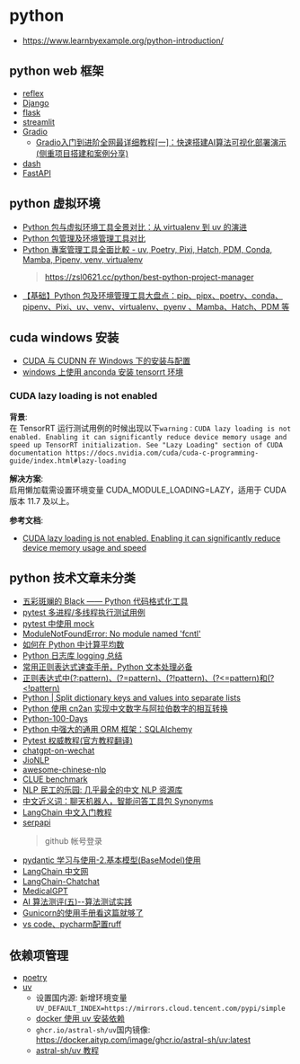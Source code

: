 # python

- https://www.learnbyexample.org/python-introduction/

## python web 框架

- [reflex](https://reflex.dev/)
- [Django](https://docs.djangoproject.com/zh-hans/5.2/)
- [flask](https://flask.org.cn/en/stable/)
- [streamlit](https://streamlit.io/)
- [Gradio](https://gradio.org.cn/guides/quickstart)
  - [Gradio入门到进阶全网最详细教程[一]：快速搭建AI算法可视化部署演示(侧重项目搭建和案例分享)](https://zhuanlan.zhihu.com/p/624712372)
- [dash](https://plotly.com/dash/)
- [FastAPI](https://fastapi.org.cn/tutorial/first-steps/)

## python 虚拟环境

- [Python 包与虚拟环境工具全景对比：从 virtualenv 到 uv 的演进](https://jishuzhan.net/article/1954852619268173826)
- [Python 包管理及环境管理工具对比](https://www.cnblogs.com/dokibook/p/19049003)
- [Python 專案管理工具全面比較 - uv, Poetry, Pixi, Hatch, PDM, Conda, Mamba, Pipenv, venv, virtualenv](https://dev.to/zhenshuo2021/best-python-project-manager-288p)
  > https://zsl0621.cc/python/best-python-project-manager
- [【基础】Python 包及环境管理工具大盘点：pip、pipx、poetry、conda、pipenv、Pixi、uv、venv、virtualenv、pyenv 、Mamba、Hatch、PDM 等](https://blog.csdn.net/2501_90561511/article/details/147732638)

## cuda windows 安装

- [CUDA 与 CUDNN 在 Windows 下的安装与配置](https://blog.csdn.net/YYDS_WV/article/details/137825313)
- [windows 上使用 anconda 安装 tensorrt 环境](https://zhuanlan.zhihu.com/p/680098295)

### CUDA lazy loading is not enabled

**背景**:  
在 TensorRT 运行测试用例的时候出现以下`warning：CUDA lazy loading is not enabled. Enabling it can significantly reduce device memory usage and speed up TensorRT initialization. See "Lazy Loading" section of CUDA documentation https://docs.nvidia.com/cuda/cuda-c-programming-guide/index.html#lazy-loading`

**解决方案**:  
启用懒加载需设置环境变量 CUDA_MODULE_LOADING=LAZY，适用于 CUDA 版本 11.7 及以上。

**参考文档**:

- [CUDA lazy loading is not enabled. Enabling it can significantly reduce device memory usage and speed](https://blog.csdn.net/s1_0_2_4/article/details/135026761)

## python 技术文章未分类

- [五彩斑斓的 Black —— Python 代码格式化工具](https://muzing.top/posts/a29e4743/)
- [pytest 多进程/多线程执行测试用例](https://www.cnblogs.com/micheryu/p/16441492.html)
- [pytest 中使用 mock](https://note.qidong.name/2018/02/pytest-mock/)
- [ModuleNotFoundError: No module named 'fcntl'](https://blog.51cto.com/mouday/5805526)
- [如何在 Python 中计算平均数](https://juejin.cn/post/7114916117956526088)
- [Python 日志库 logging 总结](https://blog.51cto.com/u_15293910/3061800)
- [常用正则表达式速查手册，Python 文本处理必备](https://juejin.cn/post/7033584212821147679)
- [正则表达式中(?\:pattern)、(?=pattern)、(?!pattern)、(?<=pattern)和(?\<!pattern) ](https://www.cnblogs.com/dogecheng/p/11466687.html)
- [Python | Split dictionary keys and values into separate lists](https://www.geeksforgeeks.org/python-split-dictionary-keys-and-values-into-separate-lists/?ref=ml_lbp)
- [Python 使用 cn2an 实现中文数字与阿拉伯数字的相互转换](https://www.jb51.net/article/206606.htm)
- [Python-100-Days](https://github.com/jackfrued/Python-100-Days/blob/master/Day91-100/96.%E8%BD%AF%E4%BB%B6%E6%B5%8B%E8%AF%95%E5%92%8C%E8%87%AA%E5%8A%A8%E5%8C%96%E6%B5%8B%E8%AF%95.md)
- [Python 中强大的通用 ORM 框架：SQLAlchemy](https://zhuanlan.zhihu.com/p/444930067)
- [Pytest 权威教程(官方教程翻译)](https://www.cnblogs.com/superhin/p/11677240.html)
- [chatgpt-on-wechat](https://github.com/zhayujie/chatgpt-on-wechat)
- [JioNLP](https://github.com/dongrixinyu/JioNLP)
- [awesome-chinese-nlp](https://github.com/crownpku/Awesome-Chinese-NLP)
- [CLUE benchmark](https://github.com/CLUEbenchmark/CLUE)
- [NLP 民工的乐园: 几乎最全的中文 NLP 资源库](https://github.com/fighting41love/funNLP)
- [中文近义词：聊天机器人，智能问答工具包 Synonyms](https://github.com/chatopera/Synonyms)
- [LangChain 中文入门教程](https://github.com/liaokongVFX/LangChain-Chinese-Getting-Started-Guide)
- [serpapi](https://serpapi.com/manage-api-key)
  > github 帐号登录
- [pydantic 学习与使用-2.基本模型(BaseModel)使用](https://www.cnblogs.com/yoyoketang/p/15908037.html)
- [LangChain 中文网](https://www.langchain.com.cn/)
- [LangChain-Chatchat](https://github.com/chatchat-space/Langchain-Chatchat)
- [MedicalGPT](https://github.com/liuhuanyong/MedicalGPT)
- [AI 算法测评(五)--算法测试实践](https://www.cnblogs.com/pojason/p/14629055.html)
- [Gunicorn的使用手册看这篇就够了](https://cloud.tencent.com/developer/article/1902723)
- [vs code、pycharm配置ruff](https://blog.csdn.net/randy521520/article/details/146119542)

## 依赖项管理

- [poetry](https://python-poetry.cn/docs/)
- [uv](https://uv.doczh.com/)
  - 设置国内源: 新增环境变量`UV_DEFAULT_INDEX=https://mirrors.cloud.tencent.com/pypi/simple`
  - [docker 使用 uv 安装依赖](https://blog.csdn.net/QAZJOU/article/details/146515583)
  - `ghcr.io/astral-sh/uv`国内镜像: <https://docker.aityp.com/image/ghcr.io/astral-sh/uv:latest>
  - [astral-sh/uv 教程](https://opendeep.wiki/astral-sh/uv/faq)